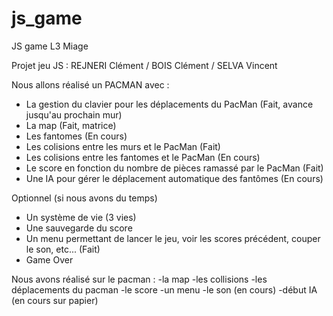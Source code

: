# js_game
JS game L3 Miage

Projet jeu JS :
REJNERI Clément / BOIS Clément / SELVA Vincent

Nous allons réalisé un PACMAN avec :

- La gestion du clavier pour les déplacements du PacMan (Fait, avance jusqu'au prochain mur)
- La map (Fait, matrice)
- Les fantomes (En cours)
- Les colisions entre les murs et le PacMan (Fait)
- Les colisions entre les fantomes et le PacMan (En cours)
- Le score en fonction du nombre de pièces ramassé par le PacMan (Fait)
- Une IA pour gérer le déplacement automatique des fantômes (En cours)



Optionnel (si nous avons du temps)
- Un système de vie (3 vies)
- Une sauvegarde du score
- Un menu permettant de lancer le jeu, voir les scores précédent, couper le son, etc... (Fait)
- Game Over

Nous avons réalisé sur le pacman :
-la map
-les collisions
-les déplacements du pacman
-le score
-un menu
-le son (en cours)
-début IA (en cours sur papier)
